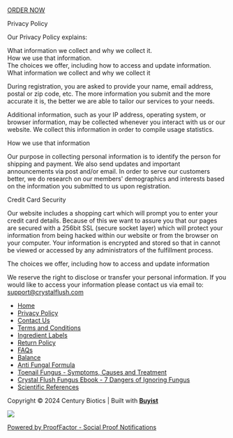 [](https://crystalflush.com/Home)

[ORDER NOW](https://crystalflush.com/#order)

Privacy Policy

Our Privacy Policy explains:  
  
What information we collect and why we collect it.  
How we use that information.  
The choices we offer, including how to access and update information.  
What information we collect and why we collect it  
  
During registration, you are asked to provide your name, email address, postal or zip code, etc. The more information you submit and the more accurate it is, the better we are able to tailor our services to your needs.  
  
Additional information, such as your IP address, operating system, or browser information, may be collected whenever you interact with us or our website. We collect this information in order to compile usage statistics.  
  
How we use that information  
  
Our purpose in collecting personal information is to identify the person for shipping and payment. We also send updates and important announcements via post and/or email. In order to serve our customers better, we do research on our members' demographics and interests based on the information you submitted to us upon registration.  
  
Credit Card Security  
  
Our website includes a shopping cart which will prompt you to enter your credit card details. Because of this we want to assure you that our pages are secured with a 256bit SSL (secure socket layer) which will protect your information from being hacked within our website or from the browser on your computer. Your information is encrypted and stored so that in cannot be viewed or accessed by any administrators of the fulfillment process.  
  
The choices we offer, including how to access and update information  
  
We reserve the right to disclose or transfer your personal information. If you would like to access your information please contact us via email to: support@crystalflush.com

* [Home](https://crystalflush.com/Home)
* [Privacy Policy](https://crystalflush.com/Privacy-Policy)
* [Contact Us](https://crystalflush.com/Contact-Us)
* [Terms and Conditions](https://crystalflush.com/Terms)
* [Ingredient Labels](https://crystalflush.com/Ingredient-Labels)
* [Return Policy](https://crystalflush.com/Return-Policy)
* [FAQs](https://crystalflush.com/FAQs)
* [Balance](https://crystalflush.com/Balance)
* [Anti Fungal Formula](https://crystalflush.com/Anti-Fungal-Formula)
* [Toenail Fungus - Symptoms, Causes and Treatment](https://crystalflush.com/Toenail-Fungus-Symptoms-causes-and-treatment)
* [Crystal Flush Fungus Ebook - 7 Dangers of Ignoring Fungus](https://crystalflush.com/ebookdownload)
* [Scientific References](https://crystalflush.com/f/CRYSTAL%20FLUSH%20-%20SCIENTIFIC%20REFERENCES%202022.pdf)

Copyright © 2024 Century Biotics | Built with [**Buyist**](https://buyist.com/)

![](https://www.facebook.com/tr?id=200314765506013&ev=PageView&dpo=&noscript=1)

[Powered by ProofFactor - Social Proof Notifications](https://prooffactor.com/)